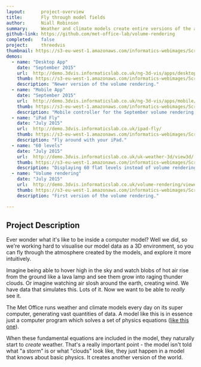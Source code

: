 ```yaml
---
layout:      project-overview
title:       Fly through model fields
author:      Niall Robinson
summary:     Weather and climate models create entire versions of the atmosphere, complete with clouds, rain, and wind. We wondered what it would be like to see the model run from the inside. Our ode to <a href=http://en.wikipedia.org/wiki/Tron>Tron</a>, if you will.
github-link: https://github.com/met-office-lab/volume-rendering
completed:   false
project:     threedvis
thumbnail: https://s3-eu-west-1.amazonaws.com/informatics-webimages/Screen+Shot+2015-05-11+at+15.00.00.png
demos:
  - name: "Desktop App"
    date: "September 2015"
    url:  http://demo.3dvis.informaticslab.co.uk/ng-3d-vis/apps/desktop/
    thumb: https://s3-eu-west-1.amazonaws.com/informatics-webimages/Screen+Shot+2015-09-30+at+11.44.41.png
    description: "Newer version of the volume rendering."
  - name: "Mobile App"
    date: "September 2015"
    url:  http://demo.3dvis.informaticslab.co.uk/ng-3d-vis/apps/mobile/
    thumb: https://s3-eu-west-1.amazonaws.com/informatics-webimages/Screen+Shot+2015-09-30+at+11.47.16.png
    description: "Mobile controller for the September volume rendering."
  - name: "iPad Fly"
    date: "July 2015"
    url:  http://demo.3dvis.informaticslab.co.uk/ipad-fly/
    thumb: https://s3-eu-west-1.amazonaws.com/informatics-webimages/Screen+Shot+2015-09-30+at+11.53.23.png
    description: "Fly around with your iPad."
  - name: "60 levels"
    date: "July 2015"
    url:  http://demo.3dvis.informaticslab.co.uk/uk-weather-3d/view3d/
    thumb: https://s3-eu-west-1.amazonaws.com/informatics-webimages/Screen+Shot+2015-09-30+at+11.55.09.png
    description: "Displaying 60 flat levels instead of volume rendering."
  - name: "Volume rendering"
    date: "July 2015"
    url:  http://demo.3dvis.informaticslab.co.uk/volume-rendering/viewer.html
    thumb: https://s3-eu-west-1.amazonaws.com/informatics-webimages/Screen+Shot+2015-09-30+at+11.55.57.png
    description: "First version of the volume rendering."

---
```


## Project Description
<!-- ![Just a normal day at the lab](http://2.bp.blogspot.com/_GY9imUnSKCw/TRKtpqELS5I/AAAAAAAABp4/TMohzh9_Pm8/s1600/recognizer.jpg)
 -->
Ever wonder what it's like to be inside a computer model? Well we did, so we're working hard to visualise our model data as a 3D environment, so you can fly through the atmosphere created by the models, and explore it more intuitively.

Imagine being able to hover high in the sky and watch blobs of hot air rise from the ground like a lava lamp and see them grow into raging thunder clouds. Or imagine watching air slosh around the earth, creating wind. We have data that simulates this. Lots of it. Now we want to be able to *really* see it.

The Met Office runs weather and climate models every day on its super computer, generating vast quantities of data. A model like this is in essence just a computer program which solves a set of physics equations ([like this one](http://en.wikipedia.org/wiki/Navier%E2%80%93Stokes_equations)).

When these fundamental equations are included in the model, they naturally start to *create* weather. That's a really important point - the model isn't told what "a storm" is or what "clouds" look like, they just happen in a model that knows about basic physics. It creates another version of the world.